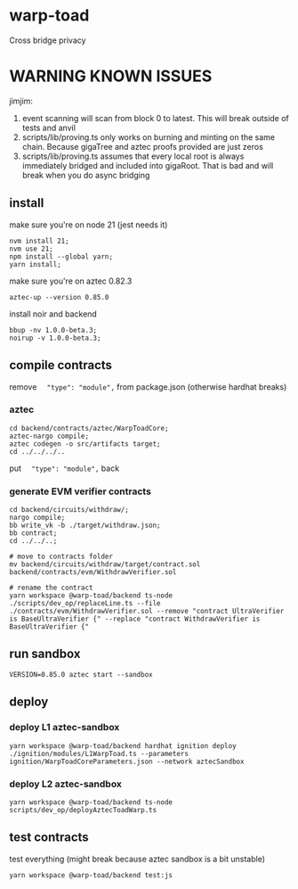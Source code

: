 # warp-toad
Cross bridge privacy

# WARNING KNOWN ISSUES
jimjim:   
1. event scanning will scan from block 0 to latest. This will break outside of tests and anvil  
1. scripts/lib/proving.ts only works on burning and minting on the same chain. Because gigaTree and aztec proofs provided are just zeros   
1. scripts/lib/proving.ts assumes that every local root is always immediately bridged and included into gigaRoot. That is bad and will break when you do async bridging   



## install
make sure you're on node 21 (jest needs it)
```shell
nvm install 21;
nvm use 21;
npm install --global yarn;
yarn install;
```

make sure you're on aztec 0.82.3
```shell
aztec-up --version 0.85.0
```

install noir and backend
```shell
bbup -nv 1.0.0-beta.3;
noirup -v 1.0.0-beta.3;
```

## compile contracts
remove `  "type": "module",` from package.json (otherwise hardhat breaks)
### aztec
```
cd backend/contracts/aztec/WarpToadCore;
aztec-nargo compile;
aztec codegen -o src/artifacts target;
cd ../../../..
```
put `  "type": "module",` back

### generate EVM verifier contracts
<!-- //this should be a bash script lmao -->
```shell
cd backend/circuits/withdraw/; 
nargo compile; 
bb write_vk -b ./target/withdraw.json;
bb contract;
cd ../../..;

# move to contracts folder
mv backend/circuits/withdraw/target/contract.sol backend/contracts/evm/WithdrawVerifier.sol

# rename the contract
yarn workspace @warp-toad/backend ts-node ./scripts/dev_op/replaceLine.ts --file ./contracts/evm/WithdrawVerifier.sol --remove "contract UltraVerifier is BaseUltraVerifier {" --replace "contract WithdrawVerifier is BaseUltraVerifier {"
```


## run sandbox
```shell
VERSION=0.85.0 aztec start --sandbox
```

## deploy
### deploy L1 aztec-sandbox
```shell
yarn workspace @warp-toad/backend hardhat ignition deploy ./ignition/modules/L1WarpToad.ts --parameters ignition/WarpToadCoreParameters.json --network aztecSandbox
```

### deploy L2 aztec-sandbox
`yarn workspace @warp-toad/backend ts-node scripts/dev_op/deployAztecToadWarp.ts`

## test contracts
<!-- test only one file just hardhat evm (ex L1WarpToad)
```shell
yarn workspace @warp-toad/backend hardhat test test/testL1WarpToad.ts 
```

test only one file (ex aztecWarpToad)
```shell
yarn workspace @warp-toad/backend hardhat test test/testAztecToadWarp.ts  --network aztecSandbox
``` -->



test everything (might break because aztec sandbox is a bit unstable)
```shell
yarn workspace @warp-toad/backend test:js
```
